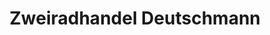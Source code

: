 ---
title: "Zweiradhandel Deutschmann"
url: /ostseebad-binz/zweiradhandel-deutschmann/
shop: Mieten
---